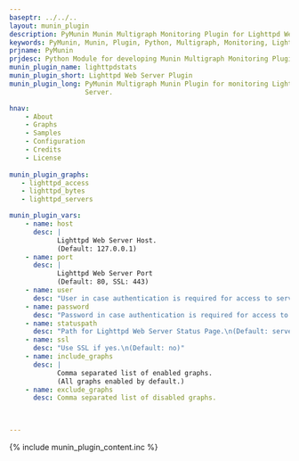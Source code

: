 ```yaml
---
baseptr: ../../..
layout: munin_plugin
description: PyMunin Munin Multigraph Monitoring Plugin for Lighttpd Web Server in Python.
keywords: PyMunin, Munin, Plugin, Python, Multigraph, Monitoring, Lighttpd, Web Server
prjname: PyMunin
prjdesc: Python Module for developing Munin Multigraph Monitoring Plugins
munin_plugin_name: lighttpdstats
munin_plugin_short: Lighttpd Web Server Plugin
munin_plugin_long: PyMunin Multigraph Munin Plugin for monitoring Lighttpd Web 
                   Server.

hnav:
    - About
    - Graphs
    - Samples
    - Configuration
    - Credits
    - License
                   
munin_plugin_graphs:
   - lighttpd_access
   - lighttpd_bytes
   - lighttpd_servers

munin_plugin_vars:
    - name: host
      desc: |
            Lighttpd Web Server Host.
            (Default: 127.0.0.1)
    - name: port
      desc: |
            Lighttpd Web Server Port
            (Default: 80, SSL: 443)
    - name: user
      desc: "User in case authentication is required for access to server-status page."
    - name: password
      desc: "Password in case authentication is required for access to server-status page."
    - name: statuspath
      desc: "Path for Lighttpd Web Server Status Page.\n(Default: server-status)"
    - name: ssl
      desc: "Use SSL if yes.\n(Default: no)"
    - name: include_graphs
      desc: |
            Comma separated list of enabled graphs.
            (All graphs enabled by default.)
    - name: exclude_graphs
      desc: Comma separated list of disabled graphs.


    
---
```


{% include munin_plugin_content.inc %}
